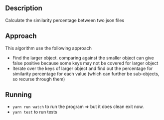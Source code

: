 ## Description
Calculate the similarity percentage between two json files

## Approach
This algorithm use the following approach
- Find the larger object. comparing against the smaller object can give false positive because some keys may not be covered for larger object 
- Iterate over the keys of larger object and find out the percentage for similarity percentage for each value (which can further be sub-objects, so recurse through them)

## Running
- `yarn run watch` to run the program => but it does clean exit now.
- `yarn test` to run tests 